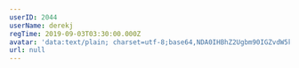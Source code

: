 ```yaml
---
userID: 2044
userName: derekj
regTime: 2019-09-03T03:30:00.000Z
avatar: 'data:text/plain; charset=utf-8;base64,NDA0IHBhZ2Ugbm90IGZvdW5kCg=='
url: null
---
```



